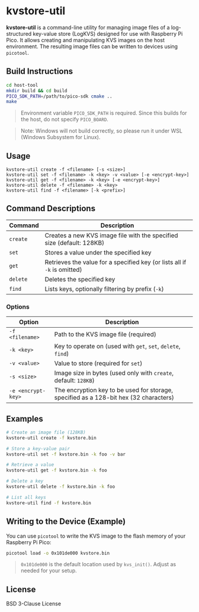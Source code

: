 # kvstore-util

**kvstore-util** is a command-line utility for managing image files of a log-structured key-value store (LogKVS) designed for use with Raspberry Pi Pico.
It allows creating and manipulating KVS images on the host environment. The resulting image files can be written to devices using `picotool`.

## Build Instructions

```bash
cd host-tool
mkdir build && cd build
PICO_SDK_PATH=/path/to/pico-sdk cmake ..
make
```

> Environment variable `PICO_SDK_PATH` is required. Since this builds for the host, do not specify `PICO_BOARD`.

> Note: Windows will not build correctly, so please run it under WSL (Windows Subsystem for Linux).
## Usage

```
kvstore-util create -f <filename> [-s <size>]
kvstore-util set -f <filename> -k <key> -v <value> [-e <encrypt-key>]
kvstore-util get -f <filename> -k <key> [-e <encrypt-key>]
kvstore-util delete -f <filename> -k <key>
kvstore-util find -f <filename> [-k <prefix>]
```

## Command Descriptions

| Command    | Description                                                                 |
|------------|-----------------------------------------------------------------------------|
| `create`   | Creates a new KVS image file with the specified size (default: 128KB)       |
| `set`      | Stores a value under the specified key                                      |
| `get`      | Retrieves the value for a specified key (or lists all if `-k` is omitted)   |
| `delete`   | Deletes the specified key                                                   |
| `find`     | Lists keys, optionally filtering by prefix (`-k`)                           |

### Options

| Option               | Description                                                                          |
|----------------------|--------------------------------------------------------------------------------------|
| `-f <filename>`      | Path to the KVS image file (required)                                                |
| `-k <key>`           | Key to operate on (used with `get`, `set`, `delete`, `find`)                         |
| `-v <value>`         | Value to store (required for `set`)                                                  |
| `-s <size>`          | Image size in bytes (used only with `create`, default: `128KB`)                      |
| `-e <encrypt-key>`   | The encryption key to be used for storage, specified as a 128-bit hex (32 characters)|

## Examples

```bash
# Create an image file (128KB)
kvstore-util create -f kvstore.bin

# Store a key-value pair
kvstore-util set -f kvstore.bin -k foo -v bar

# Retrieve a value
kvstore-util get -f kvstore.bin -k foo

# Delete a key
kvstore-util delete -f kvstore.bin -k foo

# List all keys
kvstore-util find -f kvstore.bin
```

## Writing to the Device (Example)

You can use `picotool` to write the KVS image to the flash memory of your Raspberry Pi Pico:

```bash
picotool load -o 0x101de000 kvstore.bin
```

> `0x101de000` is the default location used by `kvs_init()`. Adjust as needed for your setup.


## License

BSD 3-Clause License

